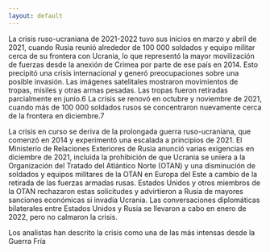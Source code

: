 ```yaml
---
layout: default
---
```


La crisis ruso-ucraniana de 2021-2022 tuvo sus inicios en marzo y abril de 2021, cuando Rusia reunió alrededor de 100 000 soldados y equipo militar cerca de su frontera con Ucrania, lo que representó la mayor movilización de fuerzas desde la anexión de Crimea por parte de ese país en 2014. Esto precipitó una crisis internacional y generó preocupaciones sobre una posible invasión. Las imágenes satelitales mostraron movimientos de tropas, misiles y otras armas pesadas. Las tropas fueron retiradas parcialmente en junio.6 La crisis se renovó en octubre y noviembre de 2021, cuando más de 100 000 soldados rusos se concentraron nuevamente cerca de la frontera en diciembre.7

La crisis en curso se deriva de la prolongada guerra ruso-ucraniana, que comenzó en 2014 y experimentó una escalada a principios de 2021. El Ministerio de Relaciones Exteriores de Rusia anunció varias exigencias en diciembre de 2021, incluida la prohibición de que Ucrania se uniera a la Organización del Tratado del Atlántico Norte (OTAN) y una disminución de soldados y equipos militares de la OTAN en Europa del Este a cambio de la retirada de las fuerzas armadas rusas. Estados Unidos y otros miembros de la OTAN rechazaron estas solicitudes y advirtieron a Rusia de mayores sanciones económicas si invadía Ucrania. Las conversaciones diplomáticas bilaterales entre Estados Unidos y Rusia se llevaron a cabo en enero de 2022, pero no calmaron la crisis.

Los analistas han descrito la crisis como una de las más intensas desde la Guerra Fría
